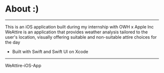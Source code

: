 # About :)
-----------------
This is an iOS application built during my internship with OWH x Apple Inc
WeAttire is an application that provides weather analysis tailored to the user's location, visually offering suitable and non-suitable attire choices for the day
- Built with Swift and Swift UI on Xcode
-----------------
 WeAttire-iOS-App
